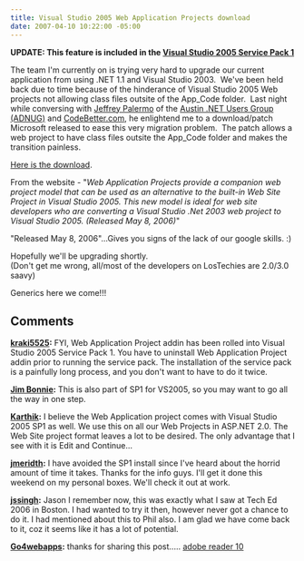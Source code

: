 ```yaml
---
title: Visual Studio 2005 Web Application Projects download
date: 2007-04-10 10:22:00 -05:00
---
```


**UPDATE: This feature is included in the [Visual Studio 2005 Service Pack 1](http://msdn2.microsoft.com/en-us/vstudio/bb265237.aspx)**

The team I'm currently on is trying very hard to upgrade our current application from using .NET 1.1 and Visual Studio 2003.  We've been held back due to time because of the hinderance of Visual Studio 2005 Web projects not allowing class files outsite of the App_Code folder.  Last night while conversing with [Jeffrey Palermo](http://codebetter.com/blogs/jeffrey.palermo/default.aspx) of the [Austin .NET Users Group (ADNUG)](http://adnug.org/) and [CodeBetter.com](http://www.codebetter.com), he enlightend me to a download/patch Microsoft released to ease this very migration problem.  The patch allows a web project to have class files outsite the App_Code folder and makes the transition painless.

[Here is the download](http://msdn2.microsoft.com/en-us/asp.net/aa336618.aspx).

From the website - "_Web Application Projects provide a companion web project model that can be used as an alternative to the built-in Web Site Project in Visual Studio 2005. This new model is ideal for web site developers who are converting a Visual Studio .Net 2003 web project to Visual Studio 2005. (Released May 8, 2006)_"

"Released May 8, 2006"...Gives you signs of the lack of our google skills. :)

Hopefully we'll be upgrading shortly.  
(Don't get me wrong, all/most of the developers on LosTechies are 2.0/3.0 saavy)

Generics here we come!!!

## Comments

**[kraki5525](#7 "2007-04-10 12:41:35"):** FYI, Web Application Project addin has been rolled into Visual Studio 2005 Service Pack 1. You have to uninstall Web Application Project addin prior to running the service pack. The installation of the service pack is a painfully long process, and you don't want to have to do it twice.

**[Jim Bonnie](#8 "2007-04-10 14:18:22"):** This is also part of SP1 for VS2005, so you may want to go all the way in one step.

**[Karthik](#9 "2007-04-10 16:07:50"):** I believe the Web Application project comes with Visual Studio 2005 SP1 as well. We use this on all our Web Projects in ASP.NET 2.0. The Web Site project format leaves a lot to be desired. The only advantage that I see with it is Edit and Continue...

**[jmeridth](#10 "2007-04-10 17:59:36"):** I have avoided the SP1 install since I've heard about the horrid amount of time it takes. Thanks for the info guys. I'll get it done this weekend on my personal boxes. We'll check it out at work.

**[jssingh](#11 "2007-04-10 19:38:04"):** Jason I remember now, this was exactly what I saw at Tech Ed 2006 in Boston. I had wanted to try it then, however never got a chance to do it. I had mentioned about this to Phil also. I am glad we have come back to it, coz it seems like it has a lot of potential.

**[Go4webapps](#495 "2011-05-09 11:44:00"):** thanks for sharing this post..... [adobe reader 10](http://go4webapps.com/)
